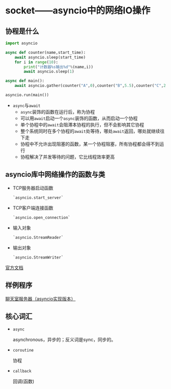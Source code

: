 # socket——asyncio中的网络IO操作

## 协程是什么

```python
import asyncio

async def counter(name,start_time):
    await asyncio.sleep(start_time)
    for i in range(10):
        print("计数器%s输出%d"%(name,i))
        await asyncio.sleep(1)

async def main():
    await asyncio.gather(counter("A",0),counter("B",5.5),counter("C",2.3))

asyncio.run(main())
```

- `async`与`await`
    + `async`装饰的函数在运行后，称为协程
    + 可以用`await`启动一个`async`装饰的函数，从而启动一个协程
    + 单个协程中的`await`会阻滞本协程的执行，但不会影响其它协程
    + 整个系统同时在多个协程的`await`处等待，哪处`await`返回，哪处就继续往下走
    + 协程中不允许出现阻塞的函数，某一个协程阻塞，所有协程都会得不到运行
    + 协程解决了并发等待的问题，它比线程效率更高

## asyncio库中网络操作的函数与类
- TCP服务器启动函数

      `asyncio.start_server`

- TCP客户端连接函数

      `asyncio.open_connection`

- 输入对象

      `asyncio.StreamReader`

- 输出对象

      `asyncio.StreamWriter`

[官方文档](https://docs.python.org/3/library/asyncio-stream.html)

## 样例程序

  [聊天室服务器（asyncio实现版本）](programs/ChatroomServer_asyncio.py)

## 核心词汇

- `async`

  asynchronous，异步的；反义词是sync，同步的。

- `coroutine`

  协程

- `callback`

  回调(函数)